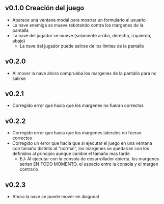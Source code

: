 ## v0.1.0 Creación del juego
 - Aparece una ventana modal para mostrar un formulario al usuario
 - La nave enemiga se mueve rebotando contra los margenes de la pantalla
 - La nave del jugador se mueve (solamente arriba, derecha, izquierda, abajo)
   - La nave del jugador puede salirse de los limites de la pantalla
## v0.2.0 
 - Al mover la nave ahora comprueba los margenes de la pantalla para no salirse
## v0.2.1 
 - Corregido error que hacia que los margenes no fueran correctos
## v0.2.2
 - Corregido error que hacia que los margenes laterales no fueran correctos
 - Corregido un error que hacia que al ejecutar el juego en una ventana con tamaño distinto al "normal", los margenes se quedarían con los definidos al principio aunque cambie el tamaño mas tarde
   - EJ: Al ejecutar con la consola de desarrollador abierta, los margenes serian EN TODO MOMENTO, el espacio entre la consola y el margen contrario
## v0.2.3
 - Ahora la nave se puede mover en diagonal